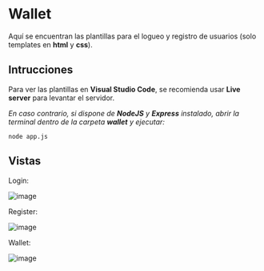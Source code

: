 # Wallet
Aquí se encuentran las plantillas para el logueo y registro de usuarios (solo templates en **html** y **css**).

## Intrucciones
Para ver las plantillas en **Visual Studio Code**, se recomienda usar **Live server** para levantar el servidor.

_En caso contrario, si dispone de **NodeJS** y **Express** instalado, abrir la terminal dentro de la carpeta **wallet** y ejecutar:_
```
node app.js
```

## Vistas
Login:

![image](https://user-images.githubusercontent.com/63667971/125125385-e3d26280-e0cf-11eb-97d3-4436bedf9b62.png)

Register:

![image](https://user-images.githubusercontent.com/63667971/125125473-06fd1200-e0d0-11eb-9025-4f9b89b81f72.png)

Wallet:

![image](https://user-images.githubusercontent.com/63667971/125125650-4592cc80-e0d0-11eb-92a3-be7a036c6a6e.png)

